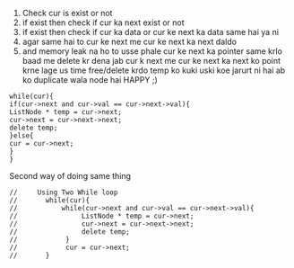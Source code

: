 1. Check cur is exist or not
2. if exist then check if cur ka next exist or not
3. if exist then check if cur ka data or cur ke next ka data same hai ya ni
4. agar same hai to cur ke next me cur ke next ka next daldo
5. and memory leak na ho to usse phale cur ke next ka pointer same krlo baad me delete kr dena jab cur k next me cur ke next ka next ko point krne lage us time free/delete krdo temp ko kuki uski koe jarurt ni hai ab ko duplicate wala node hai HAPPY ;)
​
```
while(cur){
if(cur->next and cur->val == cur->next->val){
ListNode * temp = cur->next;
cur->next = cur->next->next;
delete temp;
}else{
cur = cur->next;
}
}
```
Second way of doing same thing
```
//     Using Two While loop
//       while(cur){
//           while(cur->next and cur->val == cur->next->val){
//                ListNode * temp = cur->next;
//                cur->next = cur->next->next;
//                delete temp;
//            }
//            cur = cur->next;
//       }
```